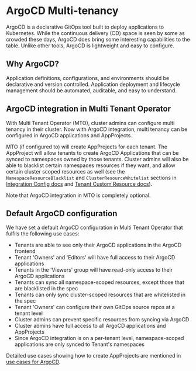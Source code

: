# ArgoCD Multi-tenancy

ArgoCD is a declarative GitOps tool built to deploy applications to Kubernetes. While the continuous delivery (CD) space is seen by some as crowded these days, ArgoCD does bring some interesting capabilities to the table. Unlike other tools, ArgoCD is lightweight and easy to configure.

## Why ArgoCD?

Application definitions, configurations, and environments should be declarative and version controlled. Application deployment and lifecycle management should be automated, auditable, and easy to understand.

## ArgoCD integration in Multi Tenant Operator

With Multi Tenant Operator (MTO), cluster admins can configure multi tenancy in their cluster. Now with ArgoCD integration, multi tenancy can be configured in ArgoCD applications and AppProjects.

MTO (if configured to) will create AppProjects for each tenant. The AppProject will allow tenants to create ArgoCD Applications that can be synced to namespaces owned by those tenants. Cluster admins will also be able to blacklist certain namespaces resources if they want, and allow certain cluster scoped resources as well (see the `NamespaceResourceBlacklist` and `ClusterResourceWhitelist` sections in [Integration Config docs](./integration-config.md) and [Tenant Custom Resource docs](./customresources.md)).

Note that ArgoCD integration in MTO is completely optional.

## Default ArgoCD configuration

We have set a default ArgoCD configuration in Multi Tenant Operator that fulfils the following use cases:

- Tenants are able to see only their ArgoCD applications in the ArgoCD frontend
- Tenant 'Owners' and 'Editors' will have full access to their ArgoCD applications
- Tenants in the 'Viewers' group will have read-only access to their ArgoCD applications
- Tenants can sync all namespace-scoped resources, except those that are blacklisted in the spec
- Tenants can only sync cluster-scoped resources that are whitelisted in the spec
- Tenant 'Owners' can configure their own GitOps source repos at a tenant level
- Cluster admins can prevent specific resources from syncing via ArgoCD
- Cluster admins have full access to all ArgoCD applications and AppProjects
- Since ArgoCD integration is on a per-tenant level, namespace-scoped applications are only synced to Tenant's namespaces

Detailed use cases showing how to create AppProjects are mentioned in [use cases for ArgoCD](./usecases/argocd.md).

